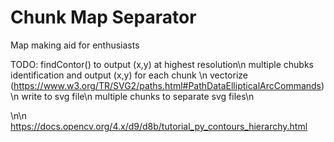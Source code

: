 # Chunk Map Separator
 Map making aid for enthusiasts

 TODO:
 findContor() to output (x,y) at highest resolution\n
 multiple chubks identification and output (x,y) for each chunk \n
 vectorize (https://www.w3.org/TR/SVG2/paths.html#PathDataEllipticalArcCommands)\n
 write to svg file\n
 multiple chunks to separate svg files\n

\n\n
https://docs.opencv.org/4.x/d9/d8b/tutorial_py_contours_hierarchy.html


